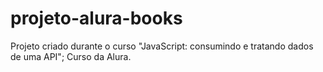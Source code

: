 # projeto-alura-books
 Projeto criado durante o curso "JavaScript: consumindo e tratando dados de uma API"; Curso da Alura.
